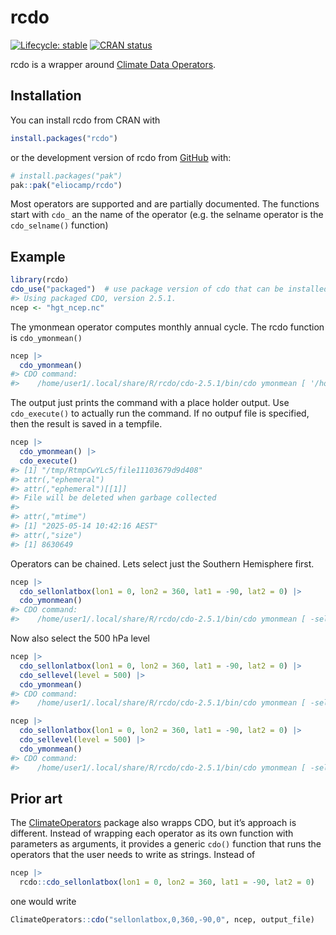 
<!-- README.md is generated from README.Rmd. Please edit that file -->

# rcdo

<!-- badges: start -->

[![Lifecycle:
stable](https://img.shields.io/badge/lifecycle-stable-brightgreen.svg)](https://lifecycle.r-lib.org/articles/stages.html#stable)
[![CRAN
status](https://www.r-pkg.org/badges/version/rcdo)](https://CRAN.R-project.org/package=rcdo)
<!-- badges: end -->

rcdo is a wrapper around [Climate Data
Operators](https://code.mpimet.mpg.de/projects/cdo).

## Installation

You can install rcdo from CRAN with

``` r
install.packages("rcdo")
```

or the development version of rcdo from [GitHub](https://github.com/)
with:

``` r
# install.packages("pak")
pak::pak("eliocamp/rcdo")
```

Most operators are supported and are partially documented. The functions
start with `cdo_` an the name of the operator (e.g. the selname operator
is the `cdo_selname()` function)

## Example

``` r
library(rcdo)
cdo_use("packaged")  # use package version of cdo that can be installed with `cdo_install()`. 
#> Using packaged CDO, version 2.5.1.
ncep <- "hgt_ncep.nc"
```

The ymonmean operator computes monthly annual cycle. The rcdo function
is `cdo_ymonmean()`

``` r
ncep |> 
  cdo_ymonmean() 
#> CDO command:
#>    /home/user1/.local/share/R/rcdo/cdo-2.5.1/bin/cdo ymonmean [ '/home/user1/Documents/r-packages/rcdo/hgt_ncep.nc' ] {{output}}
```

The output just prints the command with a place holder output. Use
`cdo_execute()` to actually run the command. If no outpuf file is
specified, then the result is saved in a tempfile.

``` r
ncep |> 
  cdo_ymonmean() |> 
  cdo_execute()
#> [1] "/tmp/RtmpCwYLc5/file11103679d9d408"
#> attr(,"ephemeral")
#> attr(,"ephemeral")[[1]]
#> File will be deleted when garbage collected
#> 
#> attr(,"mtime")
#> [1] "2025-05-14 10:42:16 AEST"
#> attr(,"size")
#> [1] 8630649
```

Operators can be chained. Lets select just the Southern Hemisphere
first.

``` r
ncep |> 
  cdo_sellonlatbox(lon1 = 0, lon2 = 360, lat1 = -90, lat2 = 0) |> 
  cdo_ymonmean() 
#> CDO command:
#>    /home/user1/.local/share/R/rcdo/cdo-2.5.1/bin/cdo ymonmean [ -sellonlatbox,0,360,-90,0 [ '/home/user1/Documents/r-packages/rcdo/hgt_ncep.nc' ] ] {{output}}
```

Now also select the 500 hPa level

``` r
ncep |> 
  cdo_sellonlatbox(lon1 = 0, lon2 = 360, lat1 = -90, lat2 = 0) |> 
  cdo_sellevel(level = 500) |> 
  cdo_ymonmean() 
#> CDO command:
#>    /home/user1/.local/share/R/rcdo/cdo-2.5.1/bin/cdo ymonmean [ -sellevel,500 [ -sellonlatbox,0,360,-90,0 [ '/home/user1/Documents/r-packages/rcdo/hgt_ncep.nc' ] ] ] {{output}}
```

``` r
ncep |> 
  cdo_sellonlatbox(lon1 = 0, lon2 = 360, lat1 = -90, lat2 = 0) |> 
  cdo_sellevel(level = 500) |> 
  cdo_ymonmean() 
#> CDO command:
#>    /home/user1/.local/share/R/rcdo/cdo-2.5.1/bin/cdo ymonmean [ -sellevel,500 [ -sellonlatbox,0,360,-90,0 [ '/home/user1/Documents/r-packages/rcdo/hgt_ncep.nc' ] ] ] {{output}}
```

## Prior art

The
[ClimateOperators](https://github.com/markpayneatwork/ClimateOperators)
package also wrapps CDO, but it’s approach is different. Instead of
wrapping each operator as its own function with parameters as arguments,
it provides a generic `cdo()` function that runs the operators that the
user needs to write as strings. Instead of

``` r
ncep |> 
  rcdo::cdo_sellonlatbox(lon1 = 0, lon2 = 360, lat1 = -90, lat2 = 0) 
```

one would write

``` r
ClimateOperators::cdo("sellonlatbox,0,360,-90,0", ncep, output_file)
```
